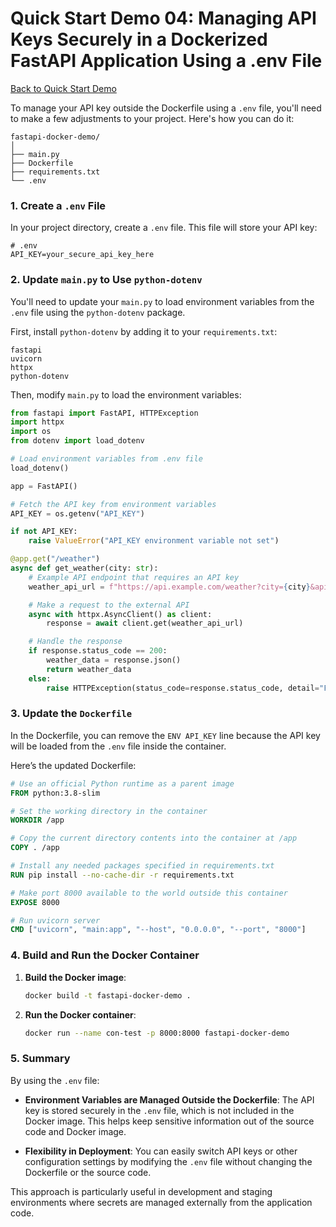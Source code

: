 # Quick Start Demo 04: Managing API Keys Securely in a Dockerized FastAPI Application Using a .env File

[Back to Quick Start Demo](https://github.com/uwspstar/20-Day-Challenge-List/blob/main/Docker/Quick%20Start%20Demo.md)

To manage your API key outside the Dockerfile using a `.env` file, you'll need to make a few adjustments to your project. Here's how you can do it:
```
fastapi-docker-demo/
│
├── main.py
├── Dockerfile
├── requirements.txt
└── .env
```

### 1. Create a `.env` File

In your project directory, create a `.env` file. This file will store your API key:

```plaintext
# .env
API_KEY=your_secure_api_key_here
```

### 2. Update `main.py` to Use `python-dotenv`

You'll need to update your `main.py` to load environment variables from the `.env` file using the `python-dotenv` package.

First, install `python-dotenv` by adding it to your `requirements.txt`:

```plaintext
fastapi
uvicorn
httpx
python-dotenv
```

Then, modify `main.py` to load the environment variables:

```python
from fastapi import FastAPI, HTTPException
import httpx
import os
from dotenv import load_dotenv

# Load environment variables from .env file
load_dotenv()

app = FastAPI()

# Fetch the API key from environment variables
API_KEY = os.getenv("API_KEY")

if not API_KEY:
    raise ValueError("API_KEY environment variable not set")

@app.get("/weather")
async def get_weather(city: str):
    # Example API endpoint that requires an API key
    weather_api_url = f"https://api.example.com/weather?city={city}&apikey={API_KEY}"

    # Make a request to the external API
    async with httpx.AsyncClient() as client:
        response = await client.get(weather_api_url)

    # Handle the response
    if response.status_code == 200:
        weather_data = response.json()
        return weather_data
    else:
        raise HTTPException(status_code=response.status_code, detail="Failed to fetch weather data")
```

### 3. Update the `Dockerfile`

In the Dockerfile, you can remove the `ENV API_KEY` line because the API key will be loaded from the `.env` file inside the container.

Here’s the updated Dockerfile:

```Dockerfile
# Use an official Python runtime as a parent image
FROM python:3.8-slim

# Set the working directory in the container
WORKDIR /app

# Copy the current directory contents into the container at /app
COPY . /app

# Install any needed packages specified in requirements.txt
RUN pip install --no-cache-dir -r requirements.txt

# Make port 8000 available to the world outside this container
EXPOSE 8000

# Run uvicorn server
CMD ["uvicorn", "main:app", "--host", "0.0.0.0", "--port", "8000"]
```

### 4. Build and Run the Docker Container

1. **Build the Docker image**:

   ```bash
   docker build -t fastapi-docker-demo .
   ```

2. **Run the Docker container**:

   ```bash
   docker run --name con-test -p 8000:8000 fastapi-docker-demo
   ```

### 5. Summary

By using the `.env` file:

- **Environment Variables are Managed Outside the Dockerfile**: The API key is stored securely in the `.env` file, which is not included in the Docker image. This helps keep sensitive information out of the source code and Docker image.
  
- **Flexibility in Deployment**: You can easily switch API keys or other configuration settings by modifying the `.env` file without changing the Dockerfile or the source code.

This approach is particularly useful in development and staging environments where secrets are managed externally from the application code.
